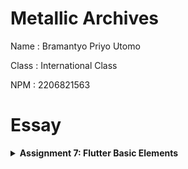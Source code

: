# Metallic Archives

Name : Bramantyo Priyo Utomo

Class : International Class

NPM : 2206821563

# Essay

<details>
<summary><strong>Assignment 7: Flutter Basic Elements</strong></summary>

## Flutter Basic Elements

### Essay Questions

<strong>What are the main differences between stateless and stateful widget in Flutter?</strong>

Stateless Widgets: These are widgets that describe part of the user interface which can depend on configuration information in the parent widget and on the system itself, but does not depend on any runtime state. In other words, it describes what the view should look like given its current configuration and state. It cannot change over time. Examples include Icon, IconButton, and Text.

Stateful Widgets: These are widgets that can change over time. They can maintain state that might change during the lifetime of the widget. Implementing a stateful widget requires at least two classes: 1) a StatefulWidget class that creates an instance of 2) a State class. The StatefulWidget class is, itself, immutable, but the State class persists over the lifetime of the widget. Examples include Checkbox, Radio, Slider, InkWell, Form, and TextField.

<strong>Explain all widgets that you used in this assignment.</strong>

1. `Scaffold`: This provides a framework which adheres to Material Design guidelines. It has slots for a AppBar, Drawer, BottomNavigationBar, SnackBar, and more.

2. `AppBar`: This is a Material Design app bar (a.k.a. top bar or action bar).

3. `SnackBar`: This is a temporary message that appears at the bottom of the screen.

4. `myApp`: This is the main widget of the app. It contains the `MaterialApp` widget which is the root of the app. The `MaterialApp` widget contains the `home` property which is the first screen of the app. In this case, the first screen of the app is the `Menu` widget which is located in the `menu.dart` file.

5. `Column`: This is a widget that displays its children in a vertical array.

6. `row`: This is a widget that displays its children in a horizontal array.

7. `children`: This is a property of the `Column` and `Row` widgets. It is a list of widgets that are displayed in the `Column` or `Row`.

### Implementation

1. The first thing I did was to create a Flutter app with the command `flutter create <app_name>`. I named my app `Metallic Archives`.

2. After I created the flutter app, I modified the `main.dart` and also added another dart file called `menu.dart` to create the main menu of the app.

3. ```dart
   import 'package:flutter/material.dart';
   import 'menu.dart';

   void main() {
     runApp(MaterialApp(
       home: Menu(),
     ));
   }
   ```

   This is the main function of the app. It contains the `MaterialApp` widget which is the root of the app. The `MaterialApp` widget contains the `home` property which is the first screen of the app. In this case, the first screen of the app is the `Menu` widget which is located in the `menu.dart` file.

4. ```dart
   class MyApp extends StatelessWidget {
   const MyApp({super.key});

    @override
    Widget build(BuildContext context) {
      return MaterialApp(
        title: 'Metallic Archives',
        theme: ThemeData(
          primarySwatch: Colors.grey,
          colorScheme: ColorScheme.fromSeed(seedColor: Colors.black),
          useMaterial3: true,
        ),
        home: MyHomePage(),
      );
    }
   ```

5. There is also the `menu.dart` file, which contains the `Menu` widget. The `Menu` widget is a stateless widget that contains the main menu of the app.

```dart
import 'package:flutter/material.dart';

class MyHomePage extends StatelessWidget {
  MyHomePage({Key? key}) : super(key: key);
  final List<ShopItem> items = [
    ShopItem("View Album Catalogues", Icons.checklist),
    ShopItem("Add Albums to Wishlist", Icons.add_shopping_cart),
    ShopItem("Logout", Icons.logout),
  ];
}

@override
  Widget build(BuildContext context) {
    return Scaffold(
      ...
    )
  }

class ShopItem {
  final String name;
  final IconData icon;

  ShopItem(this.name, this.icon);
}

class ShopCard extends StatelessWidget {
  final ShopItem item;

  const ShopCard(this.item, {Key? key});

  @override
  Widget build(BuildContext context) {
    ...
  }
}
```
